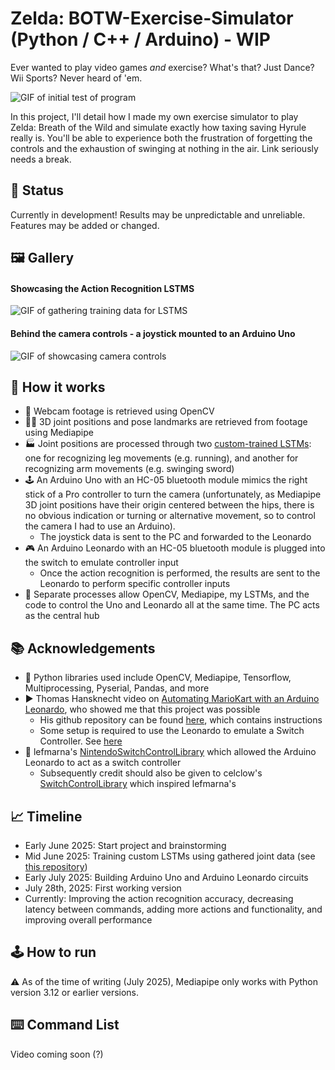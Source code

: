 # Zelda: BOTW-Exercise-Simulator (Python / C++ / Arduino) - WIP
Ever wanted to play video games *and* exercise? What's that? Just Dance? Wii Sports? Never heard of 'em.

![GIF of initial test of program](https://github.com/James-Lian/botw-exercise-simulator/blob/main/doc_assets/initial-test.gif)

In this project, I'll detail how I made my own exercise simulator to play Zelda: Breath of the Wild and simulate exactly how taxing saving Hyrule really is. You'll be able to experience both the frustration of forgetting the controls and the exhaustion of swinging at nothing in the air. Link seriously  needs a break.

## 🚧 Status
Currently in development! Results may be unpredictable and unreliable. Features may be added or changed.

## 🖼️ Gallery
#### Showcasing the Action Recognition LSTMS
![GIF of gathering training data for LSTMS](https://github.com/James-Lian/botw-exercise-simulator/blob/main/doc_assets/ActionRecognition.gif)

#### Behind the camera controls - a joystick mounted to an Arduino Uno
![GIF of showcasing camera controls](https://github.com/James-Lian/botw-exercise-simulator/blob/main/doc_assets/behind-the-camera-controls.gif)

## 🧠 How it works
- 📸 Webcam footage is retrieved using OpenCV
- 🏃‍➡️ 3D joint positions and pose landmarks are retrieved from footage using Mediapipe
- 🏭 Joint positions are processed through two [custom-trained LSTMs](https://github.com/James-Lian/action-recognizer): one for recognizing leg movements (e.g. running), and another for recognizing arm movements (e.g. swinging sword)
- 🕹️ An Arduino Uno with an HC-05 bluetooth module mimics the right stick of a Pro controller to turn the camera (unfortunately, as Mediapipe 3D joint positions have their origin centered between the hips, there is no obvious indication or turning or alternative movement, so to control the camera I had to use an Arduino).
  - The joystick data is sent to the PC and forwarded to the Leonardo
- 🎮 An Arduino Leonardo with an HC-05 bluetooth module is plugged into the switch to emulate controller input
  - Once the action recognition is performed, the results are sent to the Leonardo to perform specific controller inputs
- 🤖 Separate processes allow OpenCV, Mediapipe, my LSTMs, and the code to control the Uno and Leonardo all at the same time. The PC acts as the central hub

## 📚 Acknowledgements
- 🐍 Python libraries used include OpenCV, Mediapipe, Tensorflow, Multiprocessing, Pyserial, Pandas, and more
- ▶️ Thomas Hansknecht video on [Automating MarioKart with an Arduino Leonardo](https://www.youtube.com/watch?v=a1I5drxKfBY), who showed me that this project was possible
  - His github repository can be found [here](https://github.com/tfh0007/MarioKartScript), which contains instructions
  - Some setup is required to use the Leonardo to emulate a Switch Controller. See [here](https://github.com/James-Lian/botw-exercise-simulator/tree/main/leonardo-switchcontroller)
- 📑 lefmarna's [NintendoSwitchControlLibrary](https://github.com/lefmarna/NintendoSwitchControlLibrary) which allowed the Arduino Leonardo to act as a switch controller
  - Subsequently credit should also be given to celclow's [SwitchControlLibrary](https://github.com/celclow/SwitchControlLibrary) which inspired lefmarna's

## 📈 Timeline
- Early June 2025: Start project and brainstorming
- Mid June 2025: Training custom LSTMs using gathered joint data (see [this repository](https://github.com/James-Lian/action-recognizer))
- Early July 2025: Building Arduino Uno and Arduino Leonardo circuits
- July 28th, 2025: First working version
- Currently: Improving the action recognition accuracy, decreasing latency between commands, adding more actions and functionality, and improving overall performance

## 🕹️ How to run
⚠️ As of the time of writing (July 2025), Mediapipe only works with Python version 3.12 or earlier versions.

## ⌨️ Command List
Video coming soon (?)
